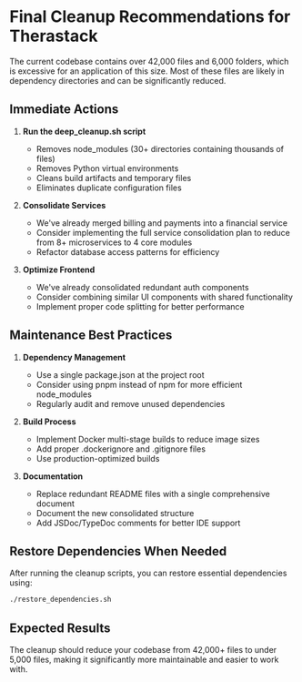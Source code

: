 # Final Cleanup Recommendations for Therastack

The current codebase contains over 42,000 files and 6,000 folders, which is excessive for an application of this size. Most of these files are likely in dependency directories and can be significantly reduced.

## Immediate Actions

1. **Run the deep_cleanup.sh script**
   - Removes node_modules (30+ directories containing thousands of files)
   - Removes Python virtual environments
   - Cleans build artifacts and temporary files
   - Eliminates duplicate configuration files

2. **Consolidate Services**
   - We've already merged billing and payments into a financial service
   - Consider implementing the full service consolidation plan to reduce from 8+ microservices to 4 core modules
   - Refactor database access patterns for efficiency

3. **Optimize Frontend**
   - We've already consolidated redundant auth components
   - Consider combining similar UI components with shared functionality
   - Implement proper code splitting for better performance

## Maintenance Best Practices

1. **Dependency Management**
   - Use a single package.json at the project root
   - Consider using pnpm instead of npm for more efficient node_modules
   - Regularly audit and remove unused dependencies

2. **Build Process**
   - Implement Docker multi-stage builds to reduce image sizes
   - Add proper .dockerignore and .gitignore files
   - Use production-optimized builds

3. **Documentation**
   - Replace redundant README files with a single comprehensive document
   - Document the new consolidated structure
   - Add JSDoc/TypeDoc comments for better IDE support

## Restore Dependencies When Needed

After running the cleanup scripts, you can restore essential dependencies using:
```bash
./restore_dependencies.sh
```

## Expected Results

The cleanup should reduce your codebase from 42,000+ files to under 5,000 files, making it significantly more maintainable and easier to work with.
